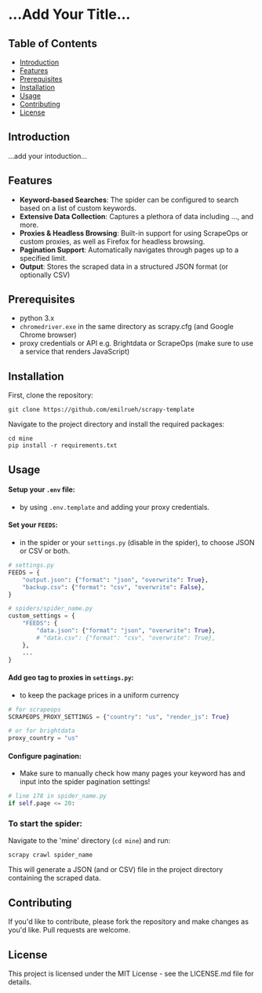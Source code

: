 # ...Add Your Title...

## Table of Contents
- [Introduction](#introduction)
- [Features](#features)
- [Prerequisites](#prerequisites)
- [Installation](#installation)
- [Usage](#usage)
- [Contributing](#contributing)
- [License](#license)

## Introduction

...add your intoduction...

## Features

- **Keyword-based Searches**: The spider can be configured to search based on a list of custom keywords.
- **Extensive Data Collection**: Captures a plethora of data including ..., and more.
- **Proxies & Headless Browsing**: Built-in support for using ScrapeOps or custom proxies, as well as Firefox for headless browsing.
- **Pagination Support**: Automatically navigates through pages up to a specified limit.
- **Output**: Stores the scraped data in a structured JSON format (or optionally CSV)

## Prerequisites

- python 3.x
- ``chromedriver.exe`` in the same directory as scrapy.cfg (and Google Chrome browser)
- proxy credentials or API e.g. Brightdata or ScrapeOps (make sure to use a service that renders JavaScript)

## Installation

First, clone the repository:

```
git clone https://github.com/emilrueh/scrapy-template
```

Navigate to the project directory and install the required packages:

```
cd mine
pip install -r requirements.txt
```

## Usage
#### Setup your ``.env`` file:
- by using ``.env.template`` and adding your proxy credentials.

#### Set your `FEEDS`:
- in the spider or your `settings.py` (disable in the spider), to choose JSON or CSV or both.

```python
# settings.py
FEEDS = {
    "output.json": {"format": "json", "overwrite": True},
    "backup.csv": {"format": "csv", "overwrite": False},
}
```

```python
# spiders/spider_name.py
custom_settings = {
    "FEEDS": {
        "data.json": {"format": "json", "overwrite": True},
        # "data.csv": {"format": "csv", "overwrite": True},
    },
    ...
}
```

#### Add geo tag to proxies in `settings.py`:
- to keep the package prices in a uniform currency
```python
# for scrapeops
SCRAPEOPS_PROXY_SETTINGS = {"country": "us", "render_js": True}

# or for brightdata
proxy_country = "us"
```

#### Configure pagination:
- Make sure to manually check how many pages your keyword has and input into the spider pagination settings! 
```python
# line 178 in spider_name.py
if self.page <= 20:
```

### To start the spider:
Navigate to the 'mine' directory (`cd mine`) and run:

```
scrapy crawl spider_name
```

This will generate a JSON (and or CSV) file in the project directory containing the scraped data.

## Contributing
If you'd like to contribute, please fork the repository and make changes as you'd like. Pull requests are welcome.


## License
This project is licensed under the MIT License - see the LICENSE.md file for details.

